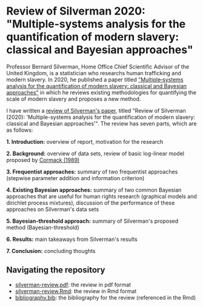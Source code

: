 # Review of Silverman 2020: "Multiple-systems analysis for the quantification of modern slavery: classical and Bayesian approaches"

Professor Bernard Silverman, Home Office Chief Scientific Advisor of the United Kingdom, is a statistician who researchs human trafficking and modern slavery.  In 2020, he published a paper titled ["Multiple‐systems analysis for the quantification of modern slavery: classical and Bayesian approaches"](https://rss.onlinelibrary.wiley.com/doi/epdf/10.1111/rssa.12505) in which he reviews existing methodologies for quantifying the scale of modern slavery and proposes a new method.  

I have written a [review of Silverman's paper](https://github.com/nfrontero20/silverman-review/blob/master/silverman-review.pdf), titled "Review of Silverman (2020): 'Multiple-systems analysis for the quantification of modern slavery: classical and Bayesian approaches'".  The review has seven parts, which are as follows: 

**1. Introduction:** overview of report, motivation for the research

**2. Background:** overview of data sets, review of basic log-linear model proposed by [Cormack (1989)](https://www.jstor.org/stable/2531485?seq=1)

**3. Frequentist approaches:** summary of two frequentist approaches (stepwise parameter addition and information criterion)

**4. Existing Bayesian approaches:** summary of two common Bayesian approaches that are useful for human rights research (graphical models and dirichlet process mixtures), discussion of the performance of these approaches on Silverman's data sets

**5. Bayesian-threshold approach:** summary of Silverman's proposed method (Bayesian-threshold)

**6. Results:** main takeaways from Silverman's results

**7. Conclusion:** concluding thoughts

## Navigating the repository


  - [silverman-review.pdf](https://github.com/nfrontero20/silverman-review/blob/master/silverman-review.pdf): the review in pdf format
  - [silverman-review.Rmd](https://github.com/nfrontero20/silverman-review/blob/master/silverman-review.Rmd): the review in Rmd format
  - [bibliography.bib](https://github.com/nfrontero20/silverman-review/blob/master/bibliography.bib): the bibliography for the review (referenced in the Rmd)

